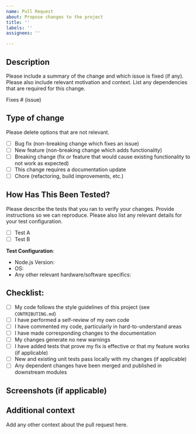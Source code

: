 ```yaml
---
name: Pull Request
about: Propose changes to the project
title: ''
labels: ''
assignees: ''

---
```


## Description

Please include a summary of the change and which issue is fixed (if any).
Please also include relevant motivation and context. List any dependencies that are required for this change.

Fixes # (issue)

## Type of change

Please delete options that are not relevant.

- [ ] Bug fix (non-breaking change which fixes an issue)
- [ ] New feature (non-breaking change which adds functionality)
- [ ] Breaking change (fix or feature that would cause existing functionality to not work as expected)
- [ ] This change requires a documentation update
- [ ] Chore (refactoring, build improvements, etc.)

## How Has This Been Tested?

Please describe the tests that you ran to verify your changes. Provide instructions so we can reproduce.
Please also list any relevant details for your test configuration.

- [ ] Test A
- [ ] Test B

**Test Configuration**:
*   Node.js Version:
*   OS:
*   Any other relevant hardware/software specifics:

## Checklist:

- [ ] My code follows the style guidelines of this project (see `CONTRIBUTING.md`)
- [ ] I have performed a self-review of my own code
- [ ] I have commented my code, particularly in hard-to-understand areas
- [ ] I have made corresponding changes to the documentation
- [ ] My changes generate no new warnings
- [ ] I have added tests that prove my fix is effective or that my feature works (if applicable)
- [ ] New and existing unit tests pass locally with my changes (if applicable)
- [ ] Any dependent changes have been merged and published in downstream modules

## Screenshots (if applicable)

## Additional context

Add any other context about the pull request here.
